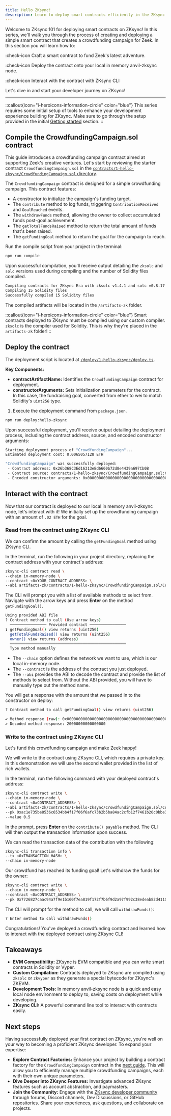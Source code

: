 ```yaml
---
title: Hello ZKsync!
description: Learn to deploy smart contracts efficiently in the ZKsync environment.
---
```


Welcome to ZKsync 101 for deploying smart contracts on ZKsync! In this series, we'll walk you through the process
of creating and deploying a simple smart contract that creates a crowdfunding campaign for Zeek.
In this section you will learn how to:

:check-icon Craft a smart contract to fund Zeek's latest adventure.

:check-icon Deploy the contract onto your local in memory anvil-zksync node.

:check-icon Interact with the contract with ZKsync CLI

Let's dive in and start your developer journey on ZKsync!

---

::callout{icon="i-heroicons-information-circle" color="blue"}
This series requires some initial setup of tools to enhance your
development experience building for ZKsync.
Make sure to go through the setup provided in the initial [Getting started](/build/start-coding/zksync-101) section.
::

## Compile the CrowdfundingCampaign.sol contract

This guide introduces a crowdfunding campaign contract aimed at supporting Zeek's creative ventures.
Let's start by reviewing the starter contract `CrowdfundingCampaign.sol` in the
[`contracts/1-hello-zksync/CrowdfundingCampaign.sol` directory][crowdfunding-campaign-sol].

The `CrowdfundingCampaign` contract is designed for a simple crowdfunding campaign.
This contract features:

- A constructor to initialize the campaign's funding target.
- The `contribute` method to log funds, triggering `ContributionReceived` and `GoalReached` events.
- The `withdrawFunds` method, allowing the owner to collect accumulated funds post-goal achievement.
- The `getTotalFundsRaised` method to return the total amount of funds that's been raised.
- The `getFundingGoal` method to return the goal for the campaign to reach.

Run the compile script from your project in the terminal:

```bash [npm]
npm run compile
```

Upon successful compilation, you'll receive output detailing the
`zksolc` and `solc` versions used during compiling and the number
of Solidity files compiled.

```bash
Compiling contracts for ZKsync Era with zksolc v1.4.1 and solc v0.8.17
Compiling 15 Solidity files
Successfully compiled 15 Solidity files
```

The compiled artifacts will be located in the `/artifacts-zk` folder.

::callout{icon="i-heroicons-information-circle" color="blue"}
Smart contracts deployed to ZKsync must be compiled using our custom compiler.
`zksolc` is the compiler used for Solidity.
This is why they're placed in the `artifacts-zk` folder!
::

## Deploy the contract

The deployment script is located at
[`/deploy/1-hello-zksync/deploy.ts`][deploy-script].

**Key Components:**

- **contractArtifactName:** Identifies the `CrowdfundingCampaign` contract for deployment.
- **constructorArguments:** Sets initialization parameters for the contract. In this case,
the fundraising goal, converted from ether to wei to match Solidity's `uint256` type.

1. Execute the deployment command from `package.json`.

```bash [npm]
npm run deploy:hello-zksync
```

Upon successful deployment, you'll receive output detailing the deployment process,
including the contract address, source, and encoded constructor arguments:

```bash
Starting deployment process of "CrowdfundingCampaign"...
Estimated deployment cost: 0.0065057128 ETH

"CrowdfundingCampaign" was successfully deployed:
 - Contract address: 0x26b368C3Ed16313eBd6660b72d8e4439a697Cb0B
 - Contract source: contracts/1-hello-zksync/CrowdfundingCampaign.sol:CrowdfundingCampaign
 - Encoded constructor arguments: 0x00000000000000000000000000000000000000000000000000470de4df820000
```

## Interact with the contract

Now that our contract is deployed to our local in memory anvil-zksync node, let's interact with it!
We initially set up the crowdfunding campaign with an amount of `.02 ETH` for the goal.

### Read from the contract using ZKsync CLI

We can confirm the amount by calling the `getFundingGoal` method using ZKsync CLI.

In the terminal, run the following in your project directory,
replacing the contract address with your contract's address:

```bash
zksync-cli contract read \
--chain in-memory-node \
--contract <0xYOUR_CONTRACT_ADDRESS> \
--abi artifacts-zk/contracts/1-hello-zksync/CrowdfundingCampaign.sol/CrowdfundingCampaign.json
```

The CLI will prompt you with a list of available methods to select from. Navigate with the arrow keys and press **Enter**
on the method `getFundingGoal()`.

```bash
Using provided ABI file
? Contract method to call (Use arrow keys)
  ──────────────── Provided contract ────────────────
❯ getFundingGoal() view returns (uint256)
  getTotalFundsRaised() view returns (uint256)
  owner() view returns (address)
  ───────────────────────────────────────────────────
  Type method manually
```

- The `--chain` option defines the network we want to use, which is our local in-memory node.
- The `--contract` is the address of the contract you just deployed.
- The `--abi` provides the ABI to decode the contract and provide the list of methods to select from.
  Without the ABI provided, you will have to manually type out the method name.

You will get a response with the amount that we passed in to the constructor on deploy:

```bash
? Contract method to call getFundingGoal() view returns (uint256)

✔ Method response (raw): 0x00000000000000000000000000000000000000000000000000470de4df820000
✔ Decoded method response: 20000000000000000
```

### Write to the contract using ZKsync CLI

Let's fund this crowdfunding campaign and make Zeek happy!

We will write to the contract using ZKsync CLI, which requires a private key.
In this demonstration we will use the second wallet provided in the list of rich wallets.

In the terminal, run the following command with your deployed contract's address:

```bash
zksync-cli contract write \
--chain in-memory-node \
--contract <0xCONTRACT_ADDRESS> \
--abi artifacts-zk/contracts/1-hello-zksync/CrowdfundingCampaign.sol/CrowdfundingCampaign.json \
--pk 0xac1e735be8536c6534bb4f17f06f6afc73b2b5ba84ac2cfb12f7461b20c0bbe3 \
--value 0.5
```

In the prompt, press **Enter** on the `contribute() payable` method.
The CLI will then output the transaction information upon success.

We can read the transaction data of the contribution with the following:

```bash
zksync-cli transaction info \
--tx <0xTRANSACTION_HASH> \
--chain in-memory-node
```

Our crowdfund has reached its funding goal! Let's withdraw the funds for the owner:

```bash
zksync-cli contract write \
--chain in-memory-node \
--contract <0xCONTRACT_ADDRESS> \
--pk 0x7726827caac94a7f9e1b160f7ea819f172f7b6f9d2a97f992c38edeab82d4110
```

The CLI will prompt for the method to call, we will call `withdrawFunds()`:

```bash
? Enter method to call withdrawFunds()
```

Congratulations! You've deployed a crowdfunding contract and learned how
to interact with the deployed contract using ZKsync CLI!

## Takeaways

- **EVM Compatibility:** ZKsync is EVM compatible and you can write smart contracts in Solidity or Vyper.
- **Custom Compilation:** Contracts deployed to ZKsync are compiled using `zksolc` or `zkvyper` as
they generate a special bytecode for ZKsync's ZKEVM.
- **Development Tools:** In memory anvil-zksync node is a quick and easy local node environment to deploy to,
  saving costs on deployment while developing.
- **ZKsync CLI:** A powerful command line tool to interact with contracts easily.

## Next steps

Having successfully deployed your first contract on ZKsync, you're well on your way to becoming
a proficient ZKsync developer. To expand your expertise:

- **Explore Contract Factories:** Enhance your project by building a contract factory
for the `CrowdfundingCampaign` contract in the [next guide](/build/start-coding/zksync-101/contract-factory).
This will allow you to efficiently manage multiple crowdfunding campaigns, each with their own unique parameters.
- **Dive Deeper into ZKsync Features:** Investigate advanced ZKsync features such as account abstraction,
and paymasters.
- **Join the Community:** Engage with the [ZKsync developer community][zksync-community] through forums,
Discord channels, Dev Discussions, or GitHub repositories. Share your experiences, ask questions,
and collaborate on projects.

[crowdfunding-campaign-sol]: https://github.com/matter-labs/zksync-contract-templates/blob/main/templates/101/contracts/1-hello-zksync/CrowdfundingCampaign.sol
[deploy-script]: https://github.com/matter-labs/zksync-contract-templates/blob/main/templates/101/deploy/1-hello-zksync/deploy.ts
[zksync-community]: /build/resources/community-channels
